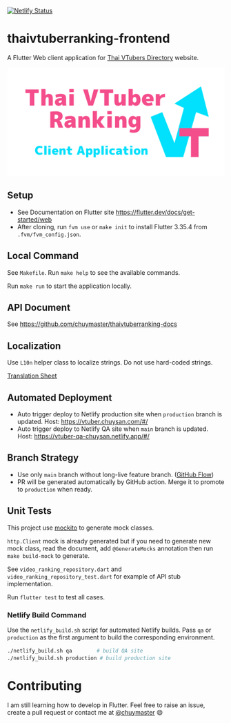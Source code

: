 [![Netlify Status](https://api.netlify.com/api/v1/badges/3f342da2-0855-4157-8aa3-985a78c1bf64/deploy-status)](https://app.netlify.com/sites/vtuber-chuysan/deploys)

# thaivtuberranking-frontend

A Flutter Web client application for [Thai VTubers Directory](https://vtuber.chuysan.com/) website.

![](docs/repository-open-graph.png)

## Setup

- See Documentation on Flutter site https://flutter.dev/docs/get-started/web
- After cloning, run `fvm use` or `make init` to install Flutter 3.35.4 from `.fvm/fvm_config.json`.

## Local Command

See `Makefile`. Run `make help` to see the available commands.

Run `make run` to start the application locally.

## API Document

See https://github.com/chuymaster/thaivtuberranking-docs

## Localization

Use `L10n` helper class to localize strings. Do not use hard-coded strings.

[Translation Sheet](https://docs.google.com/spreadsheets/d/19jNewC37ThjRGWCsf2ZScjiJtmKtincxIK3l0F5XuGc/edit#gid=0)

## Automated Deployment

- Auto trigger deploy to Netlify production site when `production` branch is updated. Host: https://vtuber.chuysan.com/#/
- Auto trigger deploy to Netlify QA site when `main` branch is updated. Host: https://vtuber-qa-chuysan.netlify.app/#/

## Branch Strategy

- Use only `main` branch without long-live feature branch. ([GitHub Flow](https://www.flagship.io/git-branching-strategies/))
- PR will be generated automatically by GitHub action. Merge it to promote to `production` when ready.

## Unit Tests

This project use [mockito](https://pub.dev/packages/mockito) to generate mock classes.

`http.Client` mock is already generated but if you need to generate new mock class, read the document, add `@GenerateMocks` annotation then run `make build-mock` to generate.

See `video_ranking_repository.dart` and `video_ranking_repository_test.dart` for example of API stub implementation.

Run `flutter test` to test all cases.

### Netlify Build Command

Use the `netlify_build.sh` script for automated Netlify builds. Pass `qa` or
`production` as the first argument to build the corresponding environment.

```bash
./netlify_build.sh qa        # build QA site
./netlify_build.sh production # build production site
```

# Contributing

I am still learning how to develop in Flutter. Feel free to raise an issue, create a pull request or contact me at [@chuymaster](https://twitter.com/chuymaster) 😄
